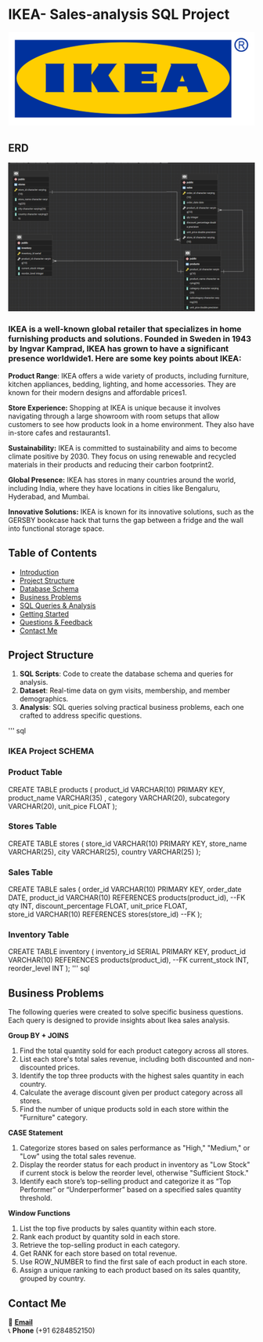 # IKEA- Sales-analysis SQL Project
![Project Image Placeholder](https://github.com/Tusharpsharma/IKEA---Sales-analysis-using-Postgresql/blob/main/Ikea-logo.png)


## ERD
![Project Image Placeholder](https://github.com/Tusharpsharma/IKEA---Sales-analysis-using-Postgresql/blob/main/ERD%20Diagram.png)


### IKEA is a well-known global retailer that specializes in home furnishing products and solutions. Founded in Sweden in 1943 by Ingvar Kamprad, IKEA has grown to have a significant presence worldwide1. Here are some key points about IKEA:

**Product Range**: IKEA offers a wide variety of products, including furniture, kitchen appliances, bedding, lighting, and home accessories. They are known for their modern designs and affordable prices1.

**Store Experience:** Shopping at IKEA is unique because it involves navigating through a large showroom with room setups that allow customers to see how products look in a home environment. They also have in-store cafes and restaurants1.

**Sustainability:** IKEA is committed to sustainability and aims to become climate positive by 2030. They focus on using renewable and recycled materials in their products and reducing their carbon footprint2.

**Global Presence:** IKEA has stores in many countries around the world, including India, where they have locations in cities like Bengaluru, Hyderabad, and Mumbai.

**Innovative Solutions:** IKEA is known for its innovative solutions, such as the GERSBY bookcase hack that turns the gap between a fridge and the wall into functional storage space.


## Table of Contents
- [Introduction](#introduction)
- [Project Structure](#ERD)
- [Database Schema](#database-schema)
- [Business Problems](#business-problems)
- [SQL Queries & Analysis](#sql-queries--analysis)
- [Getting Started](#getting-started)
- [Questions & Feedback](#questions--feedback)
- [Contact Me](#contact-me)

## Project Structure

1. **SQL Scripts**: Code to create the database schema and queries for analysis.
2. **Dataset**: Real-time data on gym visits, membership, and member demographics.
3. **Analysis**: SQL queries solving practical business problems, each one crafted to address specific questions.

''' sql
### IKEA Project SCHEMA

### Product Table
CREATE TABLE products
(
	product_id VARCHAR(10) PRIMARY KEY,	
	product_name VARCHAR(35) ,
	category	VARCHAR(20),
	subcategory	VARCHAR(20),
	unit_pice FLOAT
);

### Stores Table

CREATE TABLE stores
(
	store_id	VARCHAR(10) PRIMARY KEY,
	store_name	VARCHAR(25),
	city	VARCHAR(25),
	country VARCHAR(25)
);

### Sales Table

CREATE TABLE sales
(
	order_id 	VARCHAR(10) PRIMARY KEY,
	order_date	DATE,
	product_id	VARCHAR(10) REFERENCES products(product_id), --FK
	qty	INT,
	discount_percentage	FLOAT,
	unit_price FLOAT,	
	store_id VARCHAR(10) REFERENCES stores(store_id) --FK
);


### Inventory Table
CREATE TABLE inventory
(
	inventory_id SERIAL PRIMARY KEY,
	product_id	VARCHAR(10) REFERENCES products(product_id), --FK
	current_stock 	INT,
	reorder_level INT
);
''' sql

## Business Problems

The following queries were created to solve specific business questions. Each query is designed to provide insights  about Ikea sales analysis.

**Group BY + JOINS**
1.	Find the total quantity sold for each product category across all stores.
2.	List each store's total sales revenue, including both discounted and non-discounted prices.
3.	Identify the top three products with the highest sales quantity in each country.
4.	Calculate the average discount given per product category across all stores.
5.	Find the number of unique products sold in each store within the "Furniture" category.

**CASE Statement**
1.	Categorize stores based on sales performance as "High," "Medium," or "Low" using the total sales revenue.
2.	Display the reorder status for each product in inventory as "Low Stock" if current stock is below the reorder level, otherwise "Sufficient Stock."
3.	Identify each store’s top-selling product and categorize it as “Top Performer” or “Underperformer” based on a specified sales quantity threshold.

**Window Functions**
1.	List the top five products by sales quantity within each store.
2.	Rank each product by quantity sold in each store.
3.	Retrieve the top-selling product in each category.
4.	Get RANK for each store based on total revenue.
5.	Use ROW_NUMBER to find the first sale of each product in each store.
6.	Assign a unique ranking to each product based on its sales quantity, grouped by country.


## Contact Me

  
📧 **[Email](sharma.tushar447@gmail.com)**  
📞 **Phone** (+91 6284852150)





